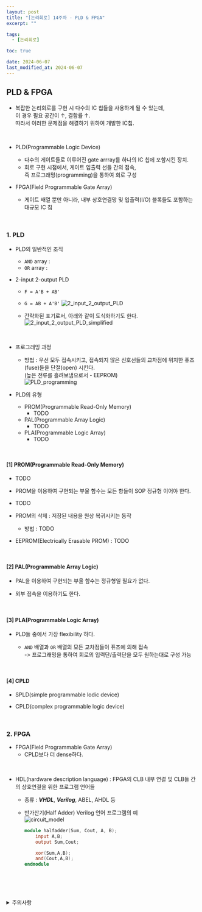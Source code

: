 ```yaml
---
layout: post
title: "[논리회로] 14주차 - PLD & FPGA"
excerpt: ""

tags:
  - [논리회로]

toc: true

date: 2024-06-07
last_modified_at: 2024-06-07
---
```

## PLD & FPGA
- 복잡한 논리회로를 구현 시 다수의 IC 칩들을 사용하게 될 수 있는데,  
이 경우 필요 공간이 ↑, 결함률 ↑.  
따라서 이러한 문제점을 해결하기 위하여 개발한 IC칩.  

<br>

- PLD(Programmable Logic Device)
  - 다수의 게이트들로 이루어진 gate arrray를 하나의 IC 칩에 포함시킨 장치.
  - 회로 구현 시점에서, 게이트 입출력 선들 간의 접속,  
  즉 프로그래밍(programming)을 통하여 회로 구성  

- FPGA(Field Programmable Gate Array)
  - 게이트 배열 뿐만 아니라, 내부 상호연결망 및 입출력(I/O) 블록들도 포함하는 대규모 IC 칩

<br>

### 1. PLD
- PLD의 일반적인 조직
  - `AND` array : 
  - `OR` array :

- 2-input 2-output PLD  
  - `F = A'B + AB'`
  - `G = AB + A'B'`
![2_input_2_output_PLD](TODO)  

  - 간략화된 표기로서, 아래와 같이 도식화하기도 한다.  
  ![2_input_2_output_PLD_simplified](TODO)  

  <br>

- 프로그래밍 과정
  - 방법 : 우선 모두 접속시키고, 접속되지 않은 신호선들의 교차점에 위치한 퓨즈(fuse)들을 단절(open) 시킨다.  
  (높은 전류를 흘려보냄으로서 - EEPROM)  
  ![PLD_programming](TODO)

- PLD의 유형
  - PROM(Programmable Read-Only Memory)  
    - TODO
  - PAL(Programmable Array Logic)
    - TODO
  - PLA(Programmable Logic Array)
    - TODO

<br>

#### [1] PROM(Programmable Read-Only Memory)
- TODO

- PROM을 이용하여 구현되는 부울 함수는 모든 항들이 SOP 정규형 이어야 한다.  

- TODO

- PROM의 삭제 : 저장된 내용을 원상 복귀시키는 동작
  - 방법 : TODO

- EEPROM(Electrically Erasable PROM) : TODO

<br>

#### [2] PAL(Programmable Array Logic)
- PAL을 이용하여 구현되는 부울 함수는 정규형일 필요가 없다.  

- 외부 접속을 이용하기도 한다.  

<br>

#### [3] PLA(Programmable Logic Array)
- PLD들 중에서 가장 flexibility 하다.  
  - `AND` 배열과 `OR` 배열의 모든 교차점들이 퓨즈에 의해 접속  
    -> 프로그래밍을 통하여 회로의 입력단/출력단을 모두 원하는대로 구성 가능  

    <br>

#### [4] CPLD
- SPLD(simple programmable lodic device)

- CPLD(complex programmable logic device)

<br>

### 2. FPGA
- FPGA(Field Programmable Gate Array)
  - CPLD보다 더 dense하다.  

<br>

- HDL(hardware description language) : FPGA의 CLB 내부 연결 및 CLB들 간의 상호연결을 위한 프로그램 언어들  

  - 종류 : ***VHDL***, ***Verilog***, ABEL, AHDL 등

  - 반가산기(Half Adder) Verilog 언어 프로그램의 예  
  ![circuit_model](TODO)  

    ```verilog
    module halfadder(Sum, Cout, A, B);
        input A,B;
        output Sum,Cout;

        xor(Sum,A,B);
        and(Cout,A,B);
    endmodule
    ```

<br>
<br>
<br>
<br>
<details>
<summary>주의사항</summary>
<div markdown="1">

이 포스팅은 강원대학교 허정화 교수님의 논리회로 수업을 들으며 내용을 정리 한 것입니다.  
수업 내용에 대한 저작권은 교수님께 있으니,  
다른 곳으로의 무분별한 내용 복사를 자제해 주세요.

</div>
</details>